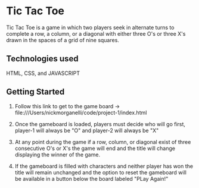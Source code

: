 # Tic Tac Toe
Tic Tac Toe is a game in which two players seek in alternate turns to complete a row, a column, or a diagonal with either three O's or three X's drawn in the spaces of a grid of nine squares.
## Technologies used
HTML, CSS, and JAVASCRIPT
## Getting Started
1) Follow this link to get to the game board -> file:///Users/nickmorganelli/code/project-1/index.html

2) Once the gameboard is loaded, players must decide who will go first, player-1 will always be "O" and player-2 will always be "X"

3) At any point during the game if a row, column, or diagonal exist of three consecutive O's or X's the game will end and the title will change displaying the winner of the game. 

4) If the gameboard is filled with characters and neither player has won the title will remain unchanged and the option to reset the gameboard will be available in a button below the board labeled "PLay Again!"